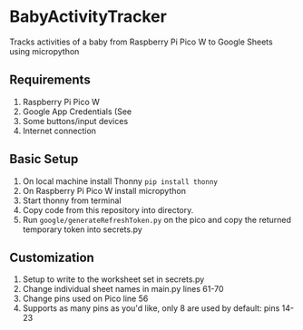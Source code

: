 # BabyActivityTracker
 Tracks activities of a baby from Raspberry Pi Pico W to Google Sheets using micropython


## Requirements
1. Raspberry Pi Pico W
2. Google App Credentials (See 
3. Some buttons/input devices
4. Internet connection


## Basic Setup
1. On local machine install Thonny `pip install thonny`
2. On Raspberry Pi Pico W install micropython
3. Start thonny from terminal
4. Copy code from this repository into directory.
5. Run `google/generateRefreshToken.py` on the pico and copy the returned temporary token into secrets.py


## Customization
1. Setup to write to the worksheet set in secrets.py
2. Change individual sheet names in main.py lines 61-70
3. Change pins used on Pico line 56
4. Supports as many pins as you'd like, only 8 are used by default: pins 14-23
